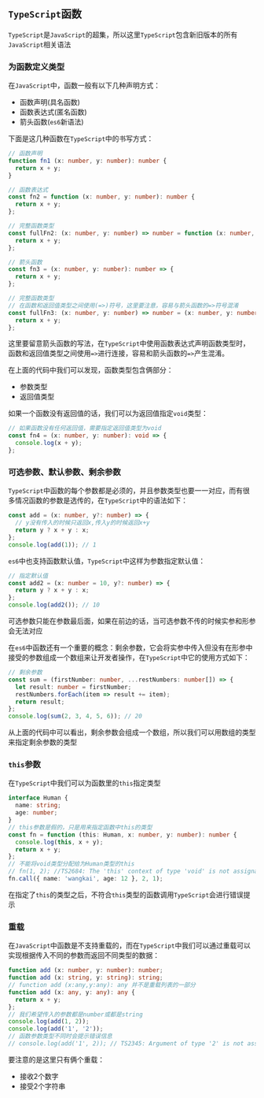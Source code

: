 ## `TypeScript`函数
`TypeScript`是`JavaScript`的超集，所以这里`TypeScript`包含新旧版本的所有`JavaScript`相关语法
### 为函数定义类型
在`JavaScript`中，函数一般有以下几种声明方式：  
* 函数声明(具名函数)
* 函数表达式(匿名函数)
* 箭头函数(`es6`新语法)

下面是这几种函数在`TypeScript`中的书写方式：  
```typescript
// 函数声明
function fn1 (x: number, y: number): number {
  return x + y;
}

// 函数表达式
const fn2 = function (x: number, y: number): number {
  return x + y;
};

// 完整函数类型
const fullFn2: (x: number, y: number) => number = function (x: number, y: number): number {
  return x + y;
};

// 箭头函数
const fn3 = (x: number, y: number): number => {
  return x + y;
};

// 完整函数类型
// 在函数和返回值类型之间使用(=>)符号，这里要注意，容易与箭头函数的=>符号混淆
const fullFn3: (x: number, y: number) => number = (x: number, y: number): number => {
  return x + y;
};
```
这里要留意箭头函数的写法，在`TypeScript`中使用函数表达式声明函数类型时，函数和返回值类型之间使用`=>`进行连接，容易和箭头函数的`=>`产生混淆。

在上面的代码中我们可以发现，函数类型包含俩部分：  
* 参数类型
* 返回值类型

如果一个函数没有返回值的话，我们可以为返回值指定`void`类型：  
```typescript
// 如果函数没有任何返回值，需要指定返回值类型为void
const fn4 = (x: number, y: number): void => {
  console.log(x + y);
};
```
### 可选参数、默认参数、剩余参数
`TypeScript`中函数的每个参数都是必须的，并且参数类型也要一一对应，而有很多情况函数的参数是选传的，在`TypeScript`中的语法如下：  
```typescript
const add = (x: number, y?: number) => {
  // y没有传入的时候只返回x,传入y的时候返回x+y
  return y ? x + y : x;
};
console.log(add(1)); // 1
```
`es6`中也支持函数默认值，`TypeScript`中这样为参数指定默认值：  
```typescript
// 指定默认值
const add2 = (x: number = 10, y?: number) => {
  return y ? x + y : x;
};
console.log(add2()); // 10
```
可选参数只能在参数最后面，如果在前边的话，当可选参数不传的时候实参和形参会无法对应

在`es6`中函数还有一个重要的概念：剩余参数，它会将实参中传入但没有在形参中接受的参数组成一个数组来让开发者操作，在`TypeScript`中它的使用方式如下：
```typescript
// 剩余参数
const sum = (firstNumber: number, ...restNumbers: number[]) => {
  let result: number = firstNumber;
  restNumbers.forEach(item => result += item);
  return result;
};
console.log(sum(2, 3, 4, 5, 6)); // 20
```
从上面的代码中可以看出，剩余参数会组成一个数组，所以我们可以用数组的类型来指定剩余参数的类型

### `this`参数
在`TypeScript`中我们可以为函数里的`this`指定类型
```typescript
interface Human {
  name: string;
  age: number;
}
// this参数是假的，只是用来指定函数中this的类型
const fn = function (this: Human, x: number, y: number): number {
  console.log(this, x + y);
  return x + y;
};
// 不能将void类型分配给为Human类型的this
// fn(1, 2); //TS2684: The 'this' context of type 'void' is not assignable to method's 'this' of type 'Human'.
fn.call({ name: 'wangkai', age: 12 }, 2, 1);
```
在指定了`this`的类型之后，不符合`this`类型的函数调用`TypeScript`会进行错误提示

### 重载
在`JavaScript`中函数是不支持重载的，而在`TypeScript`中我们可以通过重载可以实现根据传入不同的参数而返回不同类型的数据：  
```typescript
function add (x: number, y: number): number;
function add (x: string, y: string): string;
// function add (x:any,y:any): any 并不是重载列表的一部分
function add (x: any, y: any): any {
  return x + y;
};
// 我们希望传入的参数都是number或都是string
console.log(add(1, 2));
console.log(add('1', '2'));
// 函数参数类型不同时会提示错误信息
// console.log(add('1', 2)); // TS2345: Argument of type '2' is not assignable to parameter of type 'string'.
```
要注意的是这里只有俩个重载： 
* 接收2个数字
* 接受2个字符串
